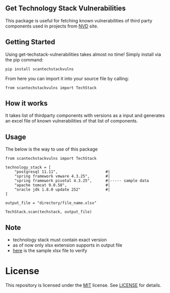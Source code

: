 ## Get Technology Stack Vulnerabilities

This package is useful for fetching known vulnerabilities of third party components used in projects from [NVD](https://nvd.nist.gov/general) site.

## Getting Started
Using get-techstack-vulnerabilities takes almost no time! Simply install via the pip command:

```
pip install scantechstackvulns
```

From here you can import it into your source file by calling:

```
from scantechstackvulns import TechStack
```

## How it works
It takes list of thirdparty components with versions as a input and generates an excel file of known vulnerabilities of that list of components.

## Usage

The below is the way to use of this package

```
from scantechstackvulns import TechStack

technology_stack = [
    "postgresql 11.11",                     #|
    "spring framework vmware 4.3.25",       #| 
    "spring framework pivotal 4.3.25",      #|----- sample data
    "apache tomcat 9.0.58",                 #|
    "oracle jdk 1.8.0 update 252"           #|
]

output_file = "directory/file_name.xlsx"

TechStack.scan(techstack, output_file)
```

## Note
- technology stack must contain exact version
- as of now only xlsx extension supports in output file
- [here](./sample.xlsx) is the sample xlsx file to verify


# License

This repository is licensed under the [MIT](https://opensource.org/licenses/MIT) license.
See [LICENSE](https://opensource.org/licenses/MIT) for details.